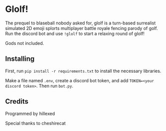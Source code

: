 # Glolf!

The prequel to blaseball nobody asked for, glolf is a turn-based surrealist simulated 2D emoji splorts multiplayer battle royale fencing parody of golf. Run the discord bot and use `!glolf` to start a relaxing round of glolf!

Gods not included.

## Installing

First, run `pip install -r requirements.txt` to install the necessary libraries.

Make a file named `.env`, create a discord bot token, and add `TOKEN=<your discord token>`. Then run `bot.py`.

## Credits

Programmed by hillexed

Special thanks to cheshirecat
